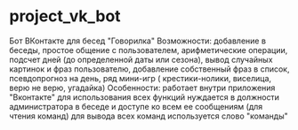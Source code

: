 # project_vk_bot
Бот ВКонтакте для бесед "Говорилка"
Возможности: добавление в беседы, простое общение с пользователем,  арифметические операции, подсчет дней (до определенной даты или сезона), вывод случайных картинок и фраз пользователю, добавление собственный фраз в список, псевдопрогноз на день, ряд мини-игр ( крестики-нолики, виселица, верю не верю, угадайка)
Особенности: работает внутри приложения "Вконтакте"
для использования всех функций нуждается в должности администратора 
в беседе и доступе ко всем ее сообщениям (для чтения команд) 
для вывода всех команд используется слово "команды"
